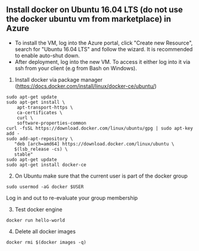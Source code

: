 ## Install docker on Ubuntu 16.04 LTS (do not use the docker ubuntu vm from marketplace) in Azure
* To install the VM, log into the Azure portal, click "Create new Resource", search for "Ubuntu 16.04 LTS" and follow the wizard. It is recommended to enable auto-shut down.
* After deployment, log into the new VM. To access it either log into it via  ssh from your client (e.g from Bash on Windows).

1. Install docker via package manager (https://docs.docker.com/install/linux/docker-ce/ubuntu/) 
```
sudo apt-get update
sudo apt-get install \
    apt-transport-https \
    ca-certificates \
    curl \
    software-properties-common
curl -fsSL https://download.docker.com/linux/ubuntu/gpg | sudo apt-key add -
sudo add-apt-repository \
   "deb [arch=amd64] https://download.docker.com/linux/ubuntu \
   $(lsb_release -cs) \
   stable"
sudo apt-get update
sudo apt-get install docker-ce
```

2. On Ubuntu make sure that the current user is part of the docker group
~~~
sudo usermod -aG docker $USER
~~~
Log in and out to re-evaluate your group membership

3. Test docker engine
~~~
docker run hello-world
~~~

4. Delete all docker images
```
docker rmi $(docker images -q)
```